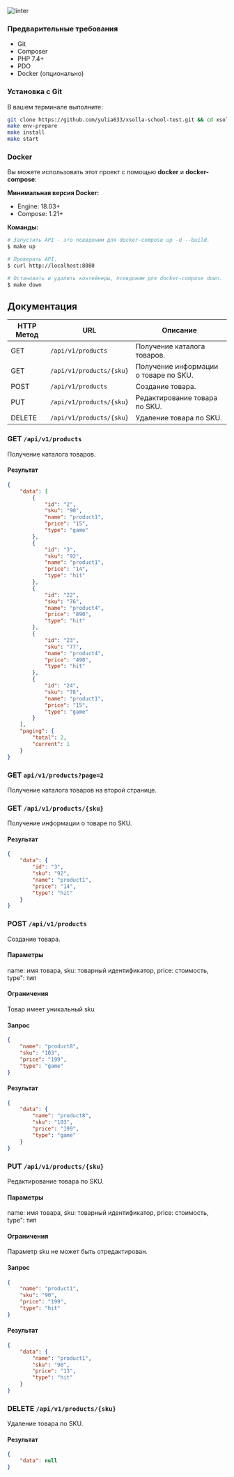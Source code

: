 ![linter](https://github.com/yulia633/xsolla-school-test/workflows/linter/badge.svg)

### Предварительные требования

- Git
- Composer
- PHP 7.4+
- PDO
- Docker (опционально)

### Установка с Git

В вашем терминале выполните:

```bash
git clone https://github.com/yulia633/xsolla-school-test.git && cd xsolla-school-test
make env-prepare
make install
make start 
```

### Docker

Вы можете использовать этот проект с помощью **docker** и **docker-compose**:

**Минимальная версия Docker:**

- Engine: 18.03+
- Compose: 1.21+

**Команды:**

```bash
# Запустить API - это псевдоним для docker-compose up -d --build.
$ make up

# Проверить API.
$ curl http://localhost:8080

# Остановить и удалить контейнеры, псевдоним для docker-compose down.
$ make down
```

## Документация

HTTP Метод | URL | Описание
--- | --- | --- 
GET | `/api/v1/products` | Получение каталога товаров.
GET | `/api/v1/products/{sku}` | Получение информации о товаре по SKU.
POST | `/api/v1/products` | Создание товара.
PUT | `/api/v1/products/{sku}` | Редактирование товара по SKU.
DELETE | `/api/v1/products/{sku}` | Удаление товара по SKU.


### GET `/api/v1/products` 
Получение каталога товаров.

#### Результат 
```json
{
    "data": [
        {
            "id": "2",
            "sku": "90",
            "name": "product1",
            "price": "15",
            "type": "game"
        },
        {
            "id": "3",
            "sku": "92",
            "name": "product1",
            "price": "14",
            "type": "hit"
        },
        {
            "id": "22",
            "sku": "76",
            "name": "product4",
            "price": "890",
            "type": "hit"
        },
        {
            "id": "23",
            "sku": "77",
            "name": "product4",
            "price": "490",
            "type": "hit"
        },
        {
            "id": "24",
            "sku": "78",
            "name": "product1",
            "price": "15",
            "type": "game"
        }
    ],
    "paging": {
        "total": 2,
        "current": 1
    }
}
```

### GET `api/v1/products?page=2` 
Получение каталога товаров на второй странице.


### GET `/api/v1/products/{sku}`
Получение информации о товаре по SKU.

#### Результат 
```json
{
    "data": {
        "id": "3",
        "sku": "92",
        "name": "product1",
        "price": "14",
        "type": "hit"
    }
}
```

### POST `/api/v1/products`
Создание товара.

#### Параметры
name: имя товара,
sku: товарный идентификатор,
price: стоимость,
type": тип

#### Ограничения
Товар имеет уникальный sku

#### Запрос 
```json
{
    "name": "product8",
    "sku": "103",
    "price": "199",
    "type": "game"
}
```

#### Результат 
```json
{
    "data": {
        "name": "product8",
        "sku": "103",
        "price": "199",
        "type": "game"
    }
}
```

### PUT `/api/v1/products/{sku}`
Редактирование товара по SKU.

#### Параметры
name: имя товара,
sku: товарный идентификатор,
price: стоимость,
type": тип

#### Ограничения
Параметр sku не может быть отредактирован.

#### Запрос 
```json
{
    "name": "product1",
    "sku": "90",
    "price": "199",
    "type": "hit"
}
```

#### Результат 
```json
{
    "data": {
        "name": "product1",
        "sku": "90",
        "price": "13",
        "type": "hit"
    }
}
```

### DELETE `/api/v1/products/{sku}`
Удаление товара по SKU.

#### Результат 
```json
{
    "data": null
}
```
